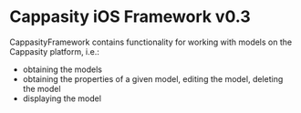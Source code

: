 # Cappasity iOS Framework v0.3

CappasityFramework contains functionality for working with models on the Cappasity platform, i.e.:
* obtaining the models
* obtaining the properties of a given model, editing the model, deleting the model
* displaying the model

